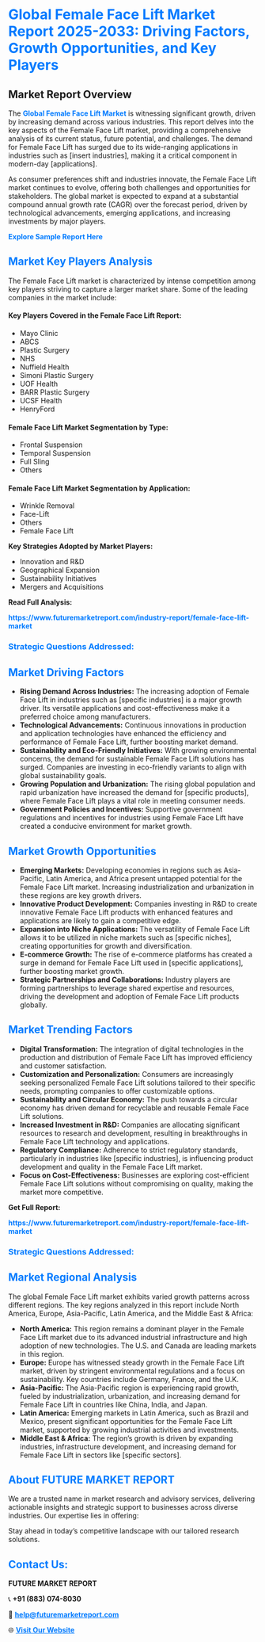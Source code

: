 <h1 style="color: #007BFF;">Global Female Face Lift Market Report 2025-2033: Driving Factors, Growth Opportunities, and Key Players</h1>

<section id="overview">
<h2>Market Report Overview</h2>
<p>The <a href="https://www.futuremarketreport.com/industry-report/female-face-lift-market" style="color: #007BFF; text-decoration: none;"><strong>Global Female Face Lift Market</strong></a> is witnessing significant growth, driven by increasing demand across various industries. This report delves into the key aspects of the Female Face Lift market, providing a comprehensive analysis of its current status, future potential, and challenges. The demand for Female Face Lift has surged due to its wide-ranging applications in industries such as [insert industries], making it a critical component in modern-day [applications].</p>
<p>As consumer preferences shift and industries innovate, the Female Face Lift market continues to evolve, offering both challenges and opportunities for stakeholders. The global market is expected to expand at a substantial compound annual growth rate (CAGR) over the forecast period, driven by technological advancements, emerging applications, and increasing investments by major players.</p>
</section>

<section id="overview">
<p><a href="https://www.futuremarketreport.com/request-sample/reportId=123629" style="color: #007BFF; text-decoration: none;"><strong>Explore Sample Report Here</strong></a></p>
</section>

<section id="key-players">
<h2 style="color: #007BFF;">Market Key Players Analysis</h2>
<p>The Female Face Lift market is characterized by intense competition among key players striving to capture a larger market share. Some of the leading companies in the market include:</p>
<h4>Key Players Covered in the Female Face Lift Report:</h4>
<ul><li>Mayo Clinic</li><li>ABCS</li><li>Plastic Surgery</li><li>NHS</li><li>Nuffield Health</li><li>Simoni Plastic Surgery</li><li>UOF Health</li><li>BARR Plastic Surgery</li><li>UCSF Health</li><li>HenryFord</li></ul>
<h4>Female Face Lift Market Segmentation by Type:</h4>
<ul><li>Frontal Suspension</li><li>Temporal Suspension</li><li>Full Sling</li><li>Others</li></ul>

<h4>Female Face Lift Market Segmentation by Application:</h4>
<ul><li>Wrinkle Removal</li><li>Face-Lift</li><li>Others</li><li>Female Face Lift</li></ul>
<p><strong>Key Strategies Adopted by Market Players:</strong></p>
<ul>
<li>Innovation and R&D</li>
<li>Geographical Expansion</li>
<li>Sustainability Initiatives</li>
<li>Mergers and Acquisitions</li>
</ul>
</section>

<section>
<p><strong>Read Full Analysis: </strong></p><a href="https://www.futuremarketreport.com/industry-report/female-face-lift-market" style="color: #007BFF; text-decoration: none;"><strong>https://www.futuremarketreport.com/industry-report/female-face-lift-market</strong></a>
<h3 style="color: #007BFF;">Strategic Questions Addressed:</h3>
</section>

<section id="driving-factors">
<h2 style="color: #007BFF;">Market Driving Factors</h2>
<ul>
<li><strong>Rising Demand Across Industries:</strong> The increasing adoption of Female Face Lift in industries such as [specific industries] is a major growth driver. Its versatile applications and cost-effectiveness make it a preferred choice among manufacturers.</li>
<li><strong>Technological Advancements:</strong> Continuous innovations in production and application technologies have enhanced the efficiency and performance of Female Face Lift, further boosting market demand.</li>
<li><strong>Sustainability and Eco-Friendly Initiatives:</strong> With growing environmental concerns, the demand for sustainable Female Face Lift solutions has surged. Companies are investing in eco-friendly variants to align with global sustainability goals.</li>
<li><strong>Growing Population and Urbanization:</strong> The rising global population and rapid urbanization have increased the demand for [specific products], where Female Face Lift plays a vital role in meeting consumer needs.</li>
<li><strong>Government Policies and Incentives:</strong> Supportive government regulations and incentives for industries using Female Face Lift have created a conducive environment for market growth.</li>
</ul>
</section>

<section id="growth-opportunities">
<h2 style="color: #007BFF;">Market Growth Opportunities</h2>
<ul>
<li><strong>Emerging Markets:</strong> Developing economies in regions such as Asia-Pacific, Latin America, and Africa present untapped potential for the Female Face Lift market. Increasing industrialization and urbanization in these regions are key growth drivers.</li>
<li><strong>Innovative Product Development:</strong> Companies investing in R&D to create innovative Female Face Lift products with enhanced features and applications are likely to gain a competitive edge.</li>
<li><strong>Expansion into Niche Applications:</strong> The versatility of Female Face Lift allows it to be utilized in niche markets such as [specific niches], creating opportunities for growth and diversification.</li>
<li><strong>E-commerce Growth:</strong> The rise of e-commerce platforms has created a surge in demand for Female Face Lift used in [specific applications], further boosting market growth.</li>
<li><strong>Strategic Partnerships and Collaborations:</strong> Industry players are forming partnerships to leverage shared expertise and resources, driving the development and adoption of Female Face Lift products globally.</li>
</ul>
</section>

<section id="trending-factors">
<h2 style="color: #007BFF;">Market Trending Factors</h2>
<ul>
<li><strong>Digital Transformation:</strong> The integration of digital technologies in the production and distribution of Female Face Lift has improved efficiency and customer satisfaction.</li>
<li><strong>Customization and Personalization:</strong> Consumers are increasingly seeking personalized Female Face Lift solutions tailored to their specific needs, prompting companies to offer customizable options.</li>
<li><strong>Sustainability and Circular Economy:</strong> The push towards a circular economy has driven demand for recyclable and reusable Female Face Lift solutions.</li>
<li><strong>Increased Investment in R&D:</strong> Companies are allocating significant resources to research and development, resulting in breakthroughs in Female Face Lift technology and applications.</li>
<li><strong>Regulatory Compliance:</strong> Adherence to strict regulatory standards, particularly in industries like [specific industries], is influencing product development and quality in the Female Face Lift market.</li>
<li><strong>Focus on Cost-Effectiveness:</strong> Businesses are exploring cost-efficient Female Face Lift solutions without compromising on quality, making the market more competitive.</li>
</ul>
</section>

<section>
<p><strong>Get Full Report: </strong></p><a href="https://www.futuremarketreport.com/industry-report/female-face-lift-market" style="color: #007BFF; text-decoration: none;"><strong>https://www.futuremarketreport.com/industry-report/female-face-lift-market</strong></a>
<h3 style="color: #007BFF;">Strategic Questions Addressed:</h3>
</section>


<section id="regional-analysis">
<h2 style="color: #007BFF;">Market Regional Analysis</h2>
<p>The global Female Face Lift market exhibits varied growth patterns across different regions. The key regions analyzed in this report include North America, Europe, Asia-Pacific, Latin America, and the Middle East & Africa:</p>
<ul>
<li><strong>North America:</strong> This region remains a dominant player in the Female Face Lift market due to its advanced industrial infrastructure and high adoption of new technologies. The U.S. and Canada are leading markets in this region.</li>
<li><strong>Europe:</strong> Europe has witnessed steady growth in the Female Face Lift market, driven by stringent environmental regulations and a focus on sustainability. Key countries include Germany, France, and the U.K.</li>
<li><strong>Asia-Pacific:</strong> The Asia-Pacific region is experiencing rapid growth, fueled by industrialization, urbanization, and increasing demand for Female Face Lift in countries like China, India, and Japan.</li>
<li><strong>Latin America:</strong> Emerging markets in Latin America, such as Brazil and Mexico, present significant opportunities for the Female Face Lift market, supported by growing industrial activities and investments.</li>
<li><strong>Middle East & Africa:</strong> The region’s growth is driven by expanding industries, infrastructure development, and increasing demand for Female Face Lift in sectors like [specific sectors].</li>
</ul>
</section>

<footer>
<h2 style="color: #007BFF;">About FUTURE MARKET REPORT</h2>
<p>We are a trusted name in market research and advisory services, delivering actionable insights and strategic support to businesses across diverse industries. Our expertise lies in offering:</p>

<p>Stay ahead in today’s competitive landscape with our tailored research solutions.</p>

<h2 style="color: #007BFF;">Contact Us:</h2>
<p><strong>FUTURE MARKET REPORT</strong></p>
<p>📞 <strong>+91 (883) 074-8030</strong></p>
<p>📧 <strong><a href="mailto:help@futuremarketreport.com" style="color: #007BFF;">help@futuremarketreport.com</a></strong></p>
<p>🌐 <strong><a href="https://www.futuremarketreport.com/" style="color: #007BFF;">Visit Our Website</a></strong></p>
</footer>
